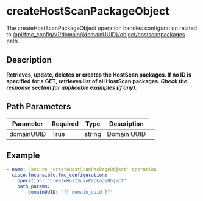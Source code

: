 # createHostScanPackageObject

The createHostScanPackageObject operation handles configuration related to [/api/fmc_config/v1/domain/{domainUUID}/object/hostscanpackages](/paths//api/fmc_config/v1/domain/{domain_uuid}/object/hostscanpackages.md) path.&nbsp;
## Description
**Retrieves, update, deletes or creates the HostScan packages. If no ID is specified for a GET, retrieves list of all HostScan packages. _Check the response section for applicable examples (if any)._**

## Path Parameters
| Parameter | Required | Type | Description |
| --------- | -------- | ---- | ----------- |
| domainUUID | True | string <td colspan=3> Domain UUID |

## Example
```yaml
- name: Execute 'createHostScanPackageObject' operation
  cisco.fmcansible.fmc_configuration:
    operation: "createHostScanPackageObject"
    path_params:
        domainUUID: "{{ domain_uuid }}"

```